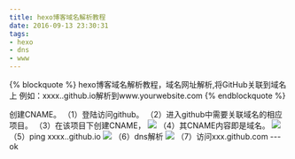```yaml
---
title: hexo博客域名解析教程
date: 2016-09-13 23:30:31
tags:
- hexo
- dns
- www
---
```


{% blockquote %}
hexo博客域名解析教程，域名网址解析,将GitHub关联到域名上 例如：xxxx..github.io解析到www.yourwebsite.com
{% endblockquote %}


创建CNAME。
（1）登陆访问github。
（2）进入github中需要关联域名的相应项目。
（3）在该项目下创建CNAME，<!--more-->
![](http://odg9m8tq2.bkt.clouddn.com/1.png)
（4）其CNAME内容即是域名。
![](http://odg9m8tq2.bkt.clouddn.com/1222.png)
（5）ping xxxx..github.io
![](http://odg9m8tq2.bkt.clouddn.com/QQ%E6%88%AA%E5%9B%BE20160914000614.png)
（6）dns解析
![](http://odg9m8tq2.bkt.clouddn.com/dns.png)
（7）访问xxx.github.com ---ok
